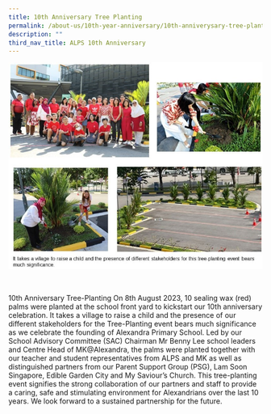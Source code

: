 ```yaml
---
title: 10th Anniversary Tree Planting
permalink: /about-us/10th-year-anniversary/10th-anniverysary-tree-planting/
description: ""
third_nav_title: ALPS 10th Anniversary
---
```

![](/images/10th%20Year%20Anniversary/tree%20planting.jpg)

<br>

        

10th Anniversary Tree-Planting On 8th August 2023, 10 sealing wax (red) palms were planted at the school front yard to kickstart our 10th anniversary celebration. It takes a village to raise a child and the presence of our different stakeholders for the Tree-Planting event bears much significance as we celebrate the founding of Alexandra Primary School. Led by our School Advisory Committee (SAC) Chairman Mr Benny Lee school leaders and Centre Head of MK@Alexandra, the palms were planted together with our teacher and student representatives from ALPS and MK as well as distinguished partners from our Parent Support Group (PSG), Lam Soon Singapore, Edible Garden City and My Saviour’s Church. This tree-planting event signifies the strong collaboration of our partners and staff to provide a caring, safe and stimulating environment for Alexandrians over the last 10 years. We look forward to a sustained partnership for the future.